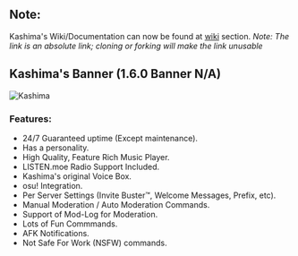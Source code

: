 
## Note:
Kashima's Wiki/Documentation can now be found at [wiki](https://github.com/Deivu/Kashima/wiki) section. 
*Note: The link is an absolute link; cloning or forking will make the link unusable*
 
## Kashima's Banner (1.6.0 Banner N/A)
![Kashima](https://i.imgur.com/bJmVVZ5.png)

### Features:
* 24/7 Guaranteed uptime (Except maintenance).
* Has a personality. 
* High Quality, Feature Rich Music Player.
* LISTEN.moe Radio Support Included.
* Kashima's original Voice Box.
* osu! Integration.
* Per Server Settings (Invite Buster™, Welcome Messages, Prefix, etc).
* Manual Moderation / Auto Moderation Commands.
* Support of Mod-Log for Moderation.
* Lots of Fun Commmands.
* AFK Notifications.
* Not Safe For Work (NSFW) commands.
